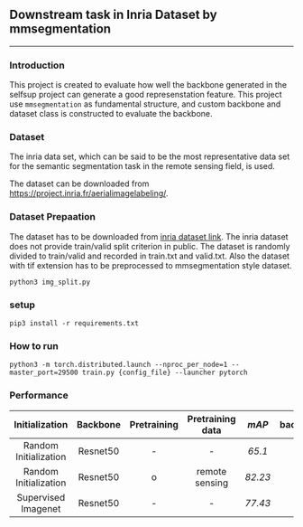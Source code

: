 ## Downstream task in Inria Dataset by mmsegmentation
---

### Introduction
This project is created to evaluate how well the backbone generated in the selfsup project can generate a good represenstation feature. This project use `mmsegmentation` as fundamental structure, and custom backbone and dataset class is constructed to evaluate the backbone.

### Dataset
The inria data set, which can be said to be the most representative data set for the semantic segmentation task in the remote sensing field, is used.

The dataset can be downloaded from https://project.inria.fr/aerialimagelabeling/.

### Dataset Prepaation

The dataset has to be downloaded from [inria dataset link](https://project.inria.fr/aerialimagelabeling/). The inria dataset does not provide train/valid split criterion in public. The dataset is randomly divided to train/valid and recorded in train.txt and valid.txt. Also the dataset with tif extension has to be preprocessed to mmsegmentation style dataset.

```
python3 img_split.py
```

### setup
```
pip3 install -r requirements.txt
```

### How to run
```
python3 -m torch.distributed.launch --nproc_per_node=1 --master_port=29500 train.py {config_file} --launcher pytorch
```

### Performance
|     Initialization    | Backbone | Pretraining | Pretraining data |  *mAP* |  background  |   building  |
|:---------------------:|:--------:|:-----------:|:----------------:|:------:|:------------:|:-----------:|
| Random Initialization | Resnet50 |      -      |         -        | *65.1* | 88.68        | 41.52       |
| Random Initialization | Resnet50 |      o      |  remote sensing  | *82.23*| 94.14        | 70.33       |
| Supervised Imagenet   | Resnet50 |      -      |         -        | *77.43*| 92.58        | 62.27       |
